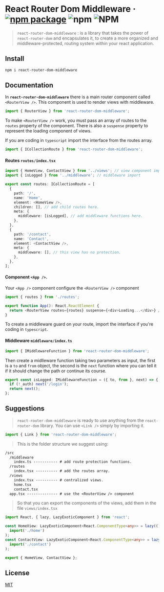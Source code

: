 # **React Router Dom Middleware** &middot; [![npm package][npm-badge]][npm] ![npm](https://img.shields.io/npm/dt/react-router-dom-middleware) ![NPM](https://img.shields.io/npm/l/react-router-dom-middleware)

[npm-badge]: https://img.shields.io/npm/v/react-router-dom-middleware
[npm]: https://www.npmjs.com/package/react-router-dom-middleware

> `react-router-dom-middleware` : is a library that takes the power of `react-router-dom` and encapsulates it, to create a more organized and middleware-protected, routing system within your react application.

## Install

```bash
npm i react-router-dom-middleware
```

## Documentation

In **`react-router-dom-middleware`** there is a main router component called `<RouterView />`. This component is used to render views with middleware.

```typescript
import { RouterView } from 'react-router-dom-middleware';
```

To make `<RouterView />` work, you must pass an array of routes to the `routes` property of the component. There is also a `suspense` property to represent the loading component of views.

If you are coding in `typescript` import the interface from the routes array.

```typescript
import { ICollectionRoute } from 'react-router-dom-middleware';
```

#### **Routes** `routes/index.tsx`

```typescript
import { HomeView, ContactView } from '../views'; // view component import.
import { isLogged } from '../middleware'; // middleware import

export const routes: ICollectionRoute = [
  {
    path: '/',
    name: 'Home',
    element: <HomeView />,
    children: [], // add child routes here.
    meta: {
      middleware: [isLogged], // add middleware functions here.
    },
  },
  {
    path: '/contact',
    name: 'Contact',
    element: <ContactView />,
    meta: {
      middleware: [], // this view has no protection.
    },
  },
];
```

#### **Component `<App />`.**

Your `<App />` component configure the `<RouterView />` component

```typescript
import { routes } from './routes';

export function App(): React.ReactElement {
  return <RouterView routes={routes} suspense={<div>Loading...</div>} />;
}
```

To create a middleware guard on your route, import the interface if you're coding in `typescript`.

#### **Middleware** `middleware/index.ts`

```typescript
import { IMiddlewareFunction } from 'react-router-dom-middleware';
```

Then create a midlleware function taking two parameters as input, the first is a `to` and `from` object, the second is the `next` function where you can tell it if it should change the path or continue its course.

```typescript
export const isLogged: IMiddlewareFunction = ({ to, from }, next) => {
  if (!_auth) next('/login');
  return next();
};
```

## Suggestions

> `react-router-dom-middleware` is ready to use anything from the `react-router-dom` library. You can use `<Link />` simply by importing it.

```typescript
import { Link } from 'react-router-dom-middleware';
```

> This is the folder structure we suggest using:

```txt
/src
  /middleware
    index.ts ----------- # add route protection functions.
  /routes
    index.tsx ---------- # add the routes array.
  /views
    index.tsx ---------- # centralized views.
    home.tsx
    contact.tsx
  app.tsx -------------- # use the <RouterView /> component

```

> So that you can export the components of the views, add them in the file `views/index.tsx`

```typescript
import React, { lazy, LazyExoticComponent } from 'react';

const HomeView: LazyExoticComponent<React.ComponentType<any>> = lazy(() =>
  import('./home')
);
const ContactView: LazyExoticComponent<React.ComponentType<any>> = lazy(() =>
  import('./contact')
);

export { HomeView, ContactView };
```

## License

[MIT](LICENSE)
